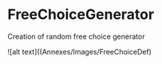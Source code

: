 # FreeChoiceGenerator
Creation of random free choice generator

![alt text]((Annexes/Images/FreeChoiceDef)
